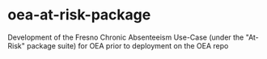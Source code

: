 # oea-at-risk-package
Development of the Fresno Chronic Absenteeism Use-Case (under the "At-Risk" package suite) for OEA prior to deployment on the OEA repo

